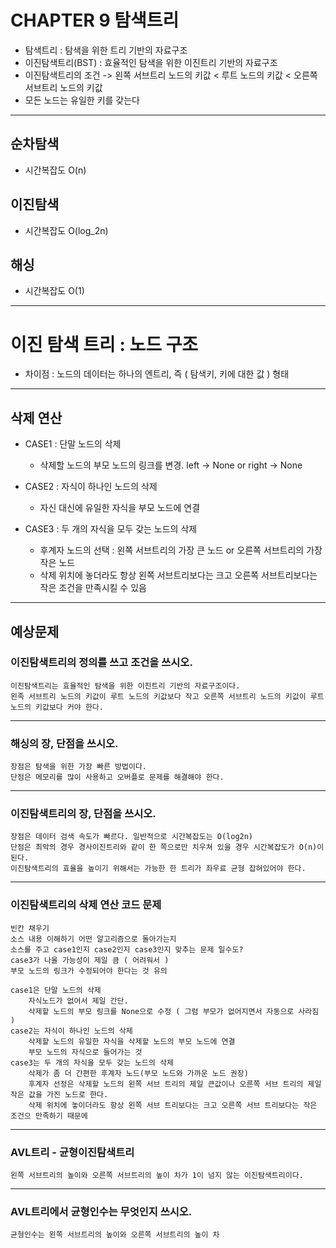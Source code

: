 # CHAPTER 9 탐색트리

- 탐색트리 : 탐색을 위한 트리 기반의 자료구조
- 이진탐색트리(BST) : 효율적인 탐색을 위한 이진트리 기반의 자료구조
- 이진탐색트리의 조건 -> 왼쪽 서브트리 노드의 키값 < 루트 노드의 키값 < 오른쪽 서브트리 노드의 키값
- 모든 노드는 유일한 키를 갖는다
----------------------------------------------------------------------------------------------------
## 순차탐색
- 시간복잡도 O(n)

## 이진탐색
- 시간복잡도 O(log_2n)

## 해싱
- 시간복잡도 O(1)
----------------------------------------------------------------------------------------------------
# 이진 탐색 트리 : 노드 구조
- 차이점 : 노드의 데이터는 하나의 엔트리, 즉 ( 탐색키, 키에 대한 값 ) 형태

----------------------------------------------------------------------------------------------------
## 삭제 연산
- CASE1 : 단말 노드의 삭제
    - 삭제할 노드의 부모 노드의 링크를 변경. left -> None or right -> None

- CASE2 : 자식이 하나인 노드의 삭제
    - 자신 대신에 유일한 자식을 부모 노드에 연결

- CASE3 : 두 개의 자식을 모두 갖는 노드의 삭제
    - 후계자 노드의 선택 : 왼쪽 서브트리의 가장 큰 노드 or 오른쪽 서브트리의 가장 작은 노드
    - 삭제 위치에 놓더라도 항상 왼쪽 서브트리보다는 크고 오른쪽 서브트리보다는 작은 조건을 만족시킬 수 있음
----------------------------------------------------------------------------------------------------
## 예상문제

### 이진탐색트리의 정의를 쓰고 조건을 쓰시오.
    이진탐색트리는 효율적인 탐색을 위한 이진트리 기반의 자료구조이다.
    왼족 서브트리 노드의 키값이 루트 노드의 키값보다 작고 오른쪽 서브트리 노드의 키값이 루트 노드의 키값보다 커야 한다.
----------------------------------------------------------------------------------------------------
### 해싱의 장, 단점을 쓰시오.
    장점은 탐색을 위한 가장 빠른 방법이다.
    단점은 메모리를 많이 사용하고 오버플로 문제를 해결해야 한다.
----------------------------------------------------------------------------------------------------
### 이진탐색트리의 장, 단점을 쓰시오.
    장점은 데이터 검색 속도가 빠르다. 일반적으로 시간복잡도는 O(log2n)
    단점은 최악의 경우 경사이진트리와 같이 한 쪽으로만 치우쳐 있을 경우 시간복잡도가 O(n)이 된다.
    이진탐색트리의 효율을 높이기 위해서는 가능한 한 트리가 좌우료 균형 잡혀있어야 한다.
----------------------------------------------------------------------------------------------------
### 이진탐색트리의 삭제 연산 코드 문제
    빈칸 채우기
    소스 내용 이해하기 어떤 알고리즘으로 돌아가는지
    소스를 주고 case1인지 case2인지 case3인지 맞추는 문제 일수도?
    case3가 나올 가능성이 제일 큼 ( 어려워서 )
    부모 노드의 링크가 수정되어야 한다는 것 유의

    case1은 단말 노드의 삭제
        자식노드가 없어서 제일 간단.
        삭제할 노드의 부모 링크를 None으로 수정 ( 그럼 부모가 없어지면서 자동으로 사라짐 )
    case2는 자식이 하나인 노드의 삭제
        삭제할 노드의 유일한 자식을 삭제할 노드의 부모 노드에 연결
        부모 노드의 자식으로 들어가는 것
    case3는 두 개의 자식을 모두 갖는 노드의 삭제
        삭제가 좀 더 간편한 후계자 노드(부모 노드와 가까운 노드 권장)
        후계자 선정은 삭제할 노드의 왼쪽 서브 트리의 제일 큰값이나 오른쪽 서브 트리의 제일 작은 값을 가진 노드로 한다.
        삭제 위치에 놓이더라도 항상 왼쪽 서브 트리보다는 크고 오른쪽 서브 트리보다는 작은 조건으 만족하기 때문에
----------------------------------------------------------------------------------------------------
### AVL트리 - 균형이진탐색트리
    왼쪽 서브트리의 높이와 오른쪽 서브트리의 높이 차가 1이 넘지 않는 이진탐색트리이다.
----------------------------------------------------------------------------------------------------
### AVL트리에서 균형인수는 무엇인지 쓰시오.
    균형인수는 왼쪽 서브트리의 높이와 오른쪽 서브트리의 높이 차
    